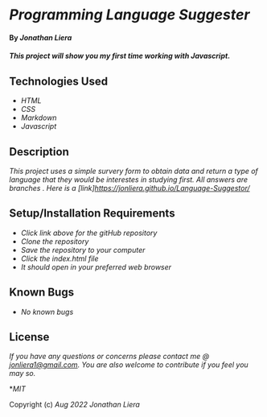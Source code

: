 # _Programming Language Suggester_

#### By _**Jonathan Liera**_

#### _This project will show you my first time working with Javascript._

## Technologies Used

* _HTML_
* _CSS_
* _Markdown_
* _Javascript_

## Description

_This project uses a simple survery form to obtain data and return a type of language that they would be interestes in studying first. All answers are branches . Here is a [link]https://jonliera.github.io/Language-Suggestor/_

## Setup/Installation Requirements

* _Click link above for the gitHub repository_
* _Clone the repository_
* _Save the repository to your computer_
* _Click the index.html file_
* _It should open in your preferred web browser_

## Known Bugs

* _No known bugs_

## License

_If you have any questions or concerns please contact me @ jonliera1@gmail.com. You are also welcome to contribute if you feel you may so._

*_MIT_

Copyright (c) _Aug 2022_ _Jonathan Liera_